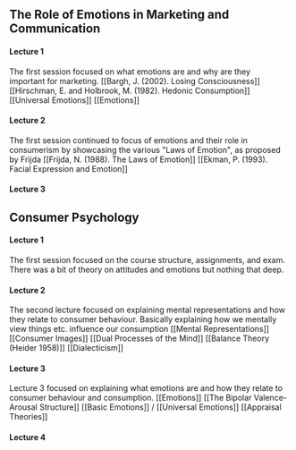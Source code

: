## The Role of Emotions in Marketing and Communication
#### Lecture 1
The first session focused on what emotions are and why are they  
important for marketing. 
[[Bargh, J. (2002). Losing Consciousness]]
[[Hirschman, E. and Holbrook, M. (1982). Hedonic Consumption]]
[[Universal Emotions]]
[[Emotions]]


#### Lecture 2
The first session continued to focus of emotions and their role in consumerism by showcasing the various "Laws of Emotion", as proposed by Frijda
[[Frijda, N. (1988). The Laws of Emotion]]
[[Ekman, P. (1993). Facial Expression and Emotion]]

#### Lecture 3


## Consumer Psychology
#### Lecture 1
The first session focused on the course structure, assignments, and exam. There was a bit of theory on attitudes and emotions but nothing that deep.

#### Lecture 2
The second lecture focused on explaining mental representations and how they relate to consumer behaviour. Basically explaining how we mentally view things etc. influence our consumption
[[Mental Representations]]
[[Consumer Images]]
[[Dual Processes of the Mind]]
[[Balance Theory (Heider 1958)]]
[[Dialecticism]]

#### Lecture 3
Lecture 3 focused on explaining what emotions are and how they relate to consumer behaviour and consumption. 
[[Emotions]]
[[The Bipolar Valence-Arousal Structure]]
[[Basic Emotions]] / [[Universal Emotions]]
[[Appraisal Theories]]

#### Lecture 4





